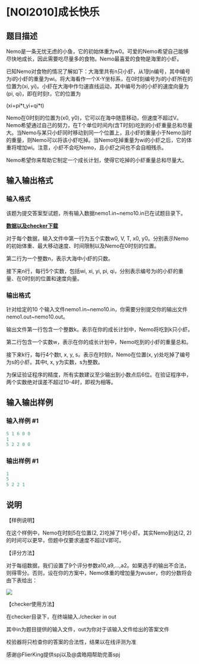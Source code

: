 # [NOI2010]成长快乐

## 题目描述

Nemo是一条无忧无虑的小鱼，它的初始体重为w0。可爱的Nemo希望自己能够尽快地成长，因此需要吃尽量多的食物。Nemo最喜爱的食物是海里的小虾。

已知Nemo对食物的情况了解如下：大海里共有n只小虾，从1到n编号，其中编号为i的小虾的重量为wi。将大海看作一个X-Y坐标系，在0时刻编号为i的小虾所在的位置为(xi, yi)。小虾在大海中作匀速直线运动，其中编号为i的小虾的速度向量为(pi, qi)，即在时刻t，它的位置为

(xi+pi\*t,yi+qi\*t)

Nemo在0时刻的位置为(x0, y0)，它可以在海中随意移动，但速度不超过V。Nemo希望通过自己的努力，在T个单位时间内(含T时刻)吃到的小虾重量总和尽量大。当Nemo与某只小虾同时移动到同一个位置上，且小虾的重量小于Nemo当时的重量，则Nemo可以将该小虾吃掉。当Nemo吃掉重量为wi的小虾之后，它的体重将增加wi。注意，小虾不会吃Nemo，且小虾之间也不会自相残杀。

Nemo希望你来帮助它制定一个成长计划，使得它吃掉的小虾重量总和尽量大。

## 输入输出格式

### 输入格式

该题为提交答案型试题，所有输入数据nemo1.in~nemo10.in已在试题目录下。

**[数据以及checker下载](http://pan.baidu.com/s/1dEDLQud)**

对于每个数据，输入文件中第一行为五个实数w0, V, T, x0, y0。分别表示Nemo的初始体重、最大移动速度、时间限制以及Nemo在0时刻的位置。

第二行为一个整数n，表示大海中小虾的只数。

接下来n行，每行5个实数，包括wi, xi, yi, pi, qi，分别表示编号为i的小虾的重量、在0时刻的位置和速度向量。

### 输出格式

针对给定的10 个输入文件nemo1.in~nemo10.in，你需要分别提交你的输出文件nemo1.out~nemo10.out。

输出文件第一行包含一个整数k。表示在你的成长计划中，Nemo将吃到k只小虾。

第二行包含一个实数w，表示在你的成长计划中，Nemo吃到的小虾的重量总和。

接下来k行，每行4个数t, x, y, s。表示在时刻t，Nemo在位置(x, y)处吃掉了编号为s的小虾。其中t, x, y为实数，s为整数。

为保证验证程序的精度，所有实数建议至少输出到小数点后6位。在验证程序中，两个实数绝对误差不超过10-4时，即视为相等。

## 输入输出样例

### 输入样例 #1

```cpp
5 1 6 0 0
1
5 2 2 0 0

```
### 输出样例 #1

```cpp
1
5
5 2 2 1

```
## 说明

【样例说明】

在这个样例中，Nemo在时刻5在位置(2, 2)吃掉了1号小虾。其实Nemo到达(2, 2)的时间可以更早，但题中仅要求速度不超过V即可。

【评分方法】

对于每组数据，我们设置了9个评分参数a10,a9,…,a2。如果选手的输出不合法，则得零分。否则，设在你的方案中，Nemo体重的增加量为wuser，你的分数将会由下表给出：

![](http://s4.sinaimg.cn/middle/86942b14xbfe21b9befd3&690)

【checker使用方法】

在checker目录下，在终端输入./checker in out

其中in为题目提供的输入文件，out为你对于该输入文件给出的答案文件

校验器将只检查你的答案的合法性，结果以在线评测为准

感谢@FlierKing提供spj以及@虞皓翔帮助完善spj

